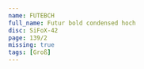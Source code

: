 ```yaml
---
name: FUTEBCH
full_name: Futur bold condensed hoch
disc: SiFoX-42
page: 139/2
missing: true
tags: [Groß]
---
```

